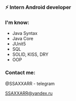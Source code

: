 ### ⚡ Intern Android developer

### I'm know:
+ Java Syntax
+ Java Core
+ JUnit5
+ SQL
+ SOLID, KISS, DRY
+ OOP

### Contact me:
@SSAXXARR - telegram

SSAXXARR@yandex.ru 

